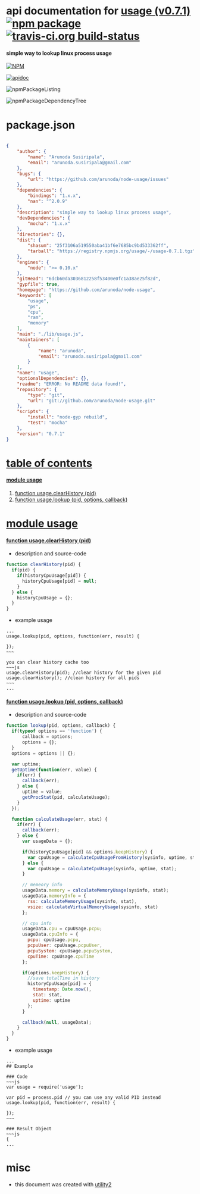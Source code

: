 # api documentation for  [usage (v0.7.1)](https://github.com/arunoda/node-usage)  [![npm package](https://img.shields.io/npm/v/npmdoc-usage.svg?style=flat-square)](https://www.npmjs.org/package/npmdoc-usage) [![travis-ci.org build-status](https://api.travis-ci.org/npmdoc/node-npmdoc-usage.svg)](https://travis-ci.org/npmdoc/node-npmdoc-usage)
#### simple way to lookup linux process usage

[![NPM](https://nodei.co/npm/usage.png?downloads=true)](https://www.npmjs.com/package/usage)

[![apidoc](https://npmdoc.github.io/node-npmdoc-usage/build/screenCapture.buildNpmdoc.browser._2Fhome_2Ftravis_2Fbuild_2Fnpmdoc_2Fnode-npmdoc-usage_2Ftmp_2Fbuild_2Fapidoc.html.png)](https://npmdoc.github.io/node-npmdoc-usage/build/apidoc.html)

![npmPackageListing](https://npmdoc.github.io/node-npmdoc-usage/build/screenCapture.npmPackageListing.svg)

![npmPackageDependencyTree](https://npmdoc.github.io/node-npmdoc-usage/build/screenCapture.npmPackageDependencyTree.svg)



# package.json

```json

{
    "author": {
        "name": "Arunoda Susiripala",
        "email": "arunoda.susiripala@gmail.com"
    },
    "bugs": {
        "url": "https://github.com/arunoda/node-usage/issues"
    },
    "dependencies": {
        "bindings": "1.x.x",
        "nan": "^2.0.9"
    },
    "description": "simple way to lookup linux process usage",
    "devDependencies": {
        "mocha": "1.x.x"
    },
    "directories": {},
    "dist": {
        "shasum": "25f3106a519550aba41bf6e7685bc9bd533362ff",
        "tarball": "https://registry.npmjs.org/usage/-/usage-0.7.1.tgz"
    },
    "engines": {
        "node": ">= 0.10.x"
    },
    "gitHead": "6dcb60da3036812258f53400e0fc1a38ae25f82d",
    "gypfile": true,
    "homepage": "https://github.com/arunoda/node-usage",
    "keywords": [
        "usage",
        "ps",
        "cpu",
        "ram",
        "memory"
    ],
    "main": "./lib/usage.js",
    "maintainers": [
        {
            "name": "arunoda",
            "email": "arunoda.susiripala@gmail.com"
        }
    ],
    "name": "usage",
    "optionalDependencies": {},
    "readme": "ERROR: No README data found!",
    "repository": {
        "type": "git",
        "url": "git://github.com/arunoda/node-usage.git"
    },
    "scripts": {
        "install": "node-gyp rebuild",
        "test": "mocha"
    },
    "version": "0.7.1"
}
```



# <a name="apidoc.tableOfContents"></a>[table of contents](#apidoc.tableOfContents)

#### [module usage](#apidoc.module.usage)
1.  [function <span class="apidocSignatureSpan">usage.</span>clearHistory (pid)](#apidoc.element.usage.clearHistory)
1.  [function <span class="apidocSignatureSpan">usage.</span>lookup (pid, options, callback)](#apidoc.element.usage.lookup)



# <a name="apidoc.module.usage"></a>[module usage](#apidoc.module.usage)

#### <a name="apidoc.element.usage.clearHistory"></a>[function <span class="apidocSignatureSpan">usage.</span>clearHistory (pid)](#apidoc.element.usage.clearHistory)
- description and source-code
```javascript
function clearHistory(pid) {
  if(pid) {
    if(historyCpuUsage[pid]) {
      historyCpuUsage[pid] = null;
    }
  } else {
    historyCpuUsage = {};
  }
}
```
- example usage
```shell
...
usage.lookup(pid, options, function(err, result) {

});
~~~

you can clear history cache too
~~~js
usage.clearHistory(pid); //clear history for the given pid
usage.clearHistory(); //clean history for all pids
~~~
...
```

#### <a name="apidoc.element.usage.lookup"></a>[function <span class="apidocSignatureSpan">usage.</span>lookup (pid, options, callback)](#apidoc.element.usage.lookup)
- description and source-code
```javascript
function lookup(pid, options, callback) {
  if(typeof options == 'function') {
      callback = options;
      options = {};
  }
  options = options || {};

  var uptime;
  getUptime(function(err, value) {
    if(err) {
      callback(err);
    } else {
      uptime = value;
      getProcStat(pid, calculateUsage);
    }
  });

  function calculateUsage(err, stat) {
    if(err) {
      callback(err);
    } else {
      var usageData = {};

      if(historyCpuUsage[pid] && options.keepHistory) {
        var cpuUsage = calculateCpuUsageFromHistory(sysinfo, uptime, stat, historyCpuUsage[pid]);
      } else {
        var cpuUsage = calculateCpuUsage(sysinfo, uptime, stat);
      }

      // memeory info
      usageData.memory = calculateMemoryUsage(sysinfo, stat);
      usageData.memoryInfo = {
        rss: calculateMemoryUsage(sysinfo, stat),
        vsize: calculateVirtualMemoryUsage(sysinfo, stat)
      };

      // cpu info
      usageData.cpu = cpuUsage.pcpu;
      usageData.cpuInfo = {
        pcpu: cpuUsage.pcpu,
        pcpuUser: cpuUsage.pcpuUser,
        pcpuSystem: cpuUsage.pcpuSystem,
        cpuTime: cpuUsage.cpuTime
      };

      if(options.keepHistory) {
        //save totalTime in history
        historyCpuUsage[pid] = {
          timestamp: Date.now(),
          stat: stat,
          uptime: uptime
        };
      }

      callback(null, usageData);
    }
  }
}
```
- example usage
```shell
...
## Example

### Code
~~~js
var usage = require('usage');

var pid = process.pid // you can use any valid PID instead
usage.lookup(pid, function(err, result) {

});
~~~

### Result Object
~~~js
{
...
```



# misc
- this document was created with [utility2](https://github.com/kaizhu256/node-utility2)
